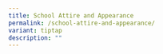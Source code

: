 ```yaml
---
title: School Attire and Appearance
permalink: /school-attire-and-appearance/
variant: tiptap
description: ""
---
```

